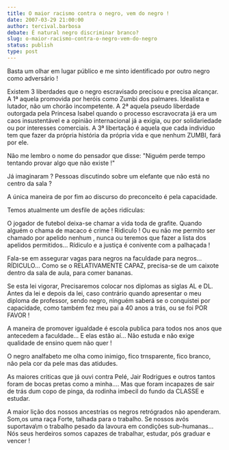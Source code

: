 ```yaml
---
title: O maior racismo contra o negro, vem do negro !
date: 2007-03-29 21:00:00
author: tercival.barbosa
debate: É natural negro discriminar branco?
slug: o-maior-racismo-contra-o-negro-vem-do-negro
status: publish 
type: post
---
```


Basta um olhar em lugar público e me sinto identificado por outro negro como adversário !  

Existem 3 liberdades que o negro escravisado precisou e precisa alcançar. A 1ª aquela promovida por heróis como Zumbi dos palmares. Idealista e lutador, não um chorão incompetente. A 2ª aquela pseudo liberdade outorgada pela Princesa Isabel quando o processo escravocrata já era um caos insustentável e a opinião internacional já a exigia, ou por solidariedade ou por interesses comerciais. A 3ª libertação é aquela que cada individuo tem que fazer da própria história da própria vida e que nenhum ZUMBI, fará por ele.  

Não me lembro o nome do pensador que disse: "Niguém perde tempo tentando provar algo que não existe !"  

Já imaginaram ? Pessoas discutindo sobre um elefante que não está no centro da sala ?  

A única maneira de por fim ao discurso do preconceito é pela capacidade.  

Temos atualmente um desfile de ações ridículas:  

O jogador de futebol deixa-se chamar a vida toda de grafite. Quando alguém o chama de macaco é crime ! Ridiculo ! Ou eu não me permito ser chamado por apelido nenhum , nunca ou teremos que fazer a lista dos apelidos permitidos... Rídiculo e a justiça é conivente com a palhaçada !  

Fala-se em assegurar vagas para negros na faculdade para negros... RÍDICULO... Como se o RELATIVAMENTE CAPAZ, precisa-se de um caixote dentro da sala de aula, para comer bananas.  

Se esta lei vigorar, Precisaremos colocar nos diplomas as siglas AL e DL. Antes da lei e depois da lei, caso contrário quando apresentar o meu diploma de professor, sendo negro, ninguém saberá se o conquistei por capacidade, como também fez meu pai a 40 anos a trás, ou se foi POR FAVOR !  

A maneira de promover igualdade é escola publica para todos nos anos que antecedem a faculdade... E elas estão aí... Não estuda e não exige qualidade de ensino quem não quer !  

O negro analfabeto me olha como inimigo, fico trnsparente, fico branco, não pela cor da pele mas das atidudes.  

As maiores criticas que já ouvi contra Pelé, Jair Rodrigues e outros tantos foram de bocas pretas como a minha.... Mas que foram incapazes de sair de trás dum copo de pinga, da rodinha imbecil do fundo da CLASSE e estudar.  

A maior lição dos nossos ancestrias os negros retrógrados não apenderam. Som,os uma raça Forte, talhada para o trabalho. Se nossos avós suportava\m o trabalho pesado da lavoura em condições sub-humanas... Nós seus herdeiros somos capazes de trabalhar, estudar, pós graduar e vencer !
